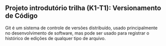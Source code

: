 ## Projeto introdutório trilha (K1-T1): Versionamento de Código

Git é um sistema de controle de versões distribuído, usado principalmente no desenvolvimento de software, mas pode ser usado para registrar o histórico de edições de qualquer tipo de arquivo.